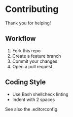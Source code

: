 # Contributing

Thank you for helping!

## Workflow

1. Fork this repo
2. Create a feature branch
3. Commit your changes
4. Open a pull request

## Coding Style

- Use Bash shellcheck linting
- Indent with 2 spaces

See also the .editorconfig.
